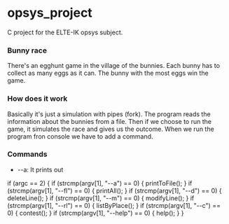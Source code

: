 # opsys_project
C project for the ELTE-IK opsys subject.

### Bunny race
There's an egghunt game in the village of the bunnies. Each bunny has to collect as many eggs as it can. The bunny with the most eggs win the game.

### How does it work
Basically it's just a simulation with pipes (fork). The program reads the information about the bunnies from a file. Then if we choose to run the game, it simulates the race and
gives us the outcome.
When we run the program fron console we have to add a command.

### Commands
- --a: It prints out 

if (argc == 2) {
    if (strcmp(argv[1], "--a") == 0) {
      printToFile();
    }
    if (strcmp(argv[1], "--fl") == 0) {
      printAll();
    }
    if (strcmp(argv[1], "--d") == 0) {
      deleteLine();
    }
    if (strcmp(argv[1], "--m") == 0) {
      modifyLine();
    }
    if (strcmp(argv[1], "--rl") == 0) {
      listByPlace();
    }
    if (strcmp(argv[1], "--c") == 0) {
      contest();
    }
    if (strcmp(argv[1], "--help") == 0) {
      help();
    }
  }
